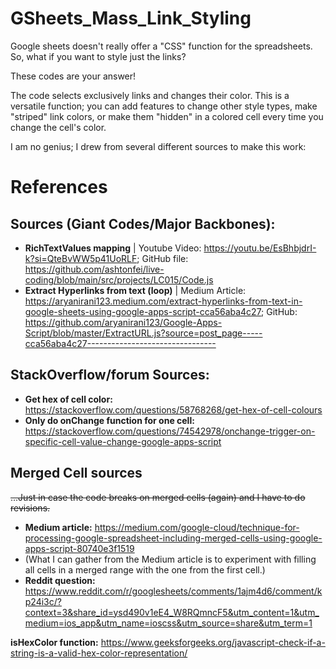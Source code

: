 # GSheets_Mass_Link_Styling
Google sheets doesn't really offer a "CSS" function for the spreadsheets. So, what if you want to style just the links?

These codes are your answer!

The code selects exclusively links and changes their color. This is a versatile function; you can add features to change other style types, make "striped" link colors, or make them "hidden" in a colored cell every time you change the cell's color.

I am no genius; I drew from several different sources to make this work:

# References
## Sources (Giant Codes/Major Backbones):
- **RichTextValues mapping** | Youtube Video: https://youtu.be/EsBhbjdrI-k?si=QteBvWW5p41UoRLF; GitHub file: https://github.com/ashtonfei/live-coding/blob/main/src/projects/LC015/Code.js
- **Extract Hyperlinks from text (loop)** | Medium Article: https://aryanirani123.medium.com/extract-hyperlinks-from-text-in-google-sheets-using-google-apps-script-cca56aba4c27; GitHub: https://github.com/aryanirani123/Google-Apps-Script/blob/master/ExtractURL.js?source=post_page-----cca56aba4c27-------------------------------- 

## StackOverflow/forum Sources:
- **Get hex of cell color:** https://stackoverflow.com/questions/58768268/get-hex-of-cell-colours
- **Only do onChange function for one cell:** https://stackoverflow.com/questions/74542978/onchange-trigger-on-specific-cell-value-change-google-apps-script

## Merged Cell sources
~~...Just in case the code breaks on merged cells (again) and I have to do revisions.~~
- **Medium article:** https://medium.com/google-cloud/technique-for-processing-google-spreadsheet-including-merged-cells-using-google-apps-script-80740e3f1519
- (What I can gather from the Medium article is to experiment with filling all cells in a merged range with the one from the first cell.)
- **Reddit question:** https://www.reddit.com/r/googlesheets/comments/1ajm4d6/comment/kp24i3c/?context=3&share_id=ysd490v1eE4_W8RQmncF5&utm_content=1&utm_medium=ios_app&utm_name=ioscss&utm_source=share&utm_term=1

**isHexColor function:** https://www.geeksforgeeks.org/javascript-check-if-a-string-is-a-valid-hex-color-representation/ 

